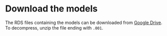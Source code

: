 # Download the models  

The RDS files containing the models can be downloaded from [Google Drive](http://bit.ly/2TSaBia). To decompress, unzip the file ending with `.001`.  
